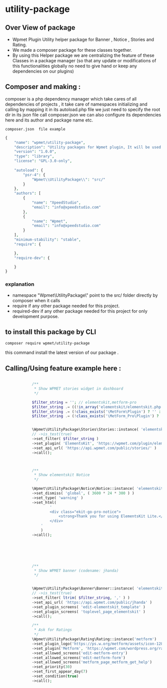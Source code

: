 # utility-package

## Over View of package 

* Wpmet Plugin Utility helper package for Banner , Notice , Stories and Rating.
* We made a composer package for these classes together.
* By using this Helper package we are centralizing the feature of these Classes in a package manager
  (so that any update or modifications of this functionalities globally no need to give hand or keep any dependencies on our plugins)



## Composer and making :

composer is a php dependency manager which take cares of all dependencies of projects ,
it take care of namespaces initializing and calling by mapping it in its autoload.php file we just need to specify the root dir in its json file call composer.json we can also configure its dependencies here and its author and package name etc. 

``composer.json  file example``

```php 
{
    "name": "wpmet/utility-package",
    "description": "Utility packages for Wpmet plugin, It will be used to serve Stories, Notice , Banner and Ratings",
    "version": "1.0.0",
    "type": "library",
    "license": "GPL-3.0-only",
    
    "autoload": {
        "psr-4": {
            "Wpmet\\UtilityPackage\\": "src/"
        }
    },
    "authors": [
        {
            "name": "XpeedStudio",
            "email": "info@xpeedstudio.com"
        },
        {
            "name": "Wpmet",
            "email": "info@xpeedstudio.com"
        }
    ],
    "minimum-stability": "stable",
    "require": {

    },
    "require-dev": {

    }
}
```
### explanation 

* namespace "Wpmet\\UtilityPackage\\" point to the src/ folder directly by composer when it calls 
* require if any other package needed for this project.
* required-dev if any other package needed for this project for only development purpose.


## to install this package by CLI

`` composer require wpmet/utility-package ``

this command install the latest version of our package .

## Calling/Using feature example here :

```php 

            /**
			 * Show WPMET stories widget in dashboard
			 */

            $filter_string = ''; // elementskit,metform-pro
            $filter_string .= ((!in_array('elementskit/elementskit.php', apply_filters('active_plugins', get_option('active_plugins')))) ? '' : ',elementskit');
            $filter_string .= (!class_exists('\MetForm\Plugin') ? '' : ',metform');
            $filter_string .= (!class_exists('\MetForm_Pro\Plugin') ? '' : ',metform-pro');


			\Wpmet\UtilityPackage\Stories\Stories::instance( 'elementskit-lite' )   # @plugin_slug
			// ->is_test(true)                                                      # @check_interval
			->set_filter( $filter_string )                                          # @active_plugins
			->set_plugin( 'ElementsKit', 'https://wpmet.com/plugin/elementskit/' )  # @plugin_name  @plugin_url
			->set_api_url( 'https://api.wpmet.com/public/stories/' )                # @api_url_for_stories
			->call();



            /**
			 * Show elementskit Notice
			 */

            \Wpmet\UtilityPackage\Notice\Notice::instance( 'elementskit-lite', 'go-pro-noti2ce' )   # @plugin_slug @notice_name
            ->set_dismiss( 'global', ( 3600 * 24 * 300 ) )                                          # @global/user @time_period
            ->set_type( 'warning' )                                                                 # @notice_type
            ->set_html(
                    '
                    <div class="ekit-go-pro-notice">
                        <strong>Thank you for using ElementsKit Lite.</strong> To get more amazing features and the outstanding pro ready-made layouts, please get the <a style="color: #FCB214;" target="_blank" href="https://wpmet.com/elementskit-pricing">Premium Version</a>.
                    </div>
                '
                )                                                                                     # @notice_massage_html
            ->call();


       



			/**
			 * Show WPMET banner (codename: jhanda)
			 */


			\Wpmet\UtilityPackage\Banner\Banner::instance( 'elementskit-lite' )     # @plugin_slug
			// ->is_test(true)                                                      # @check_interval
			->set_filter( ltrim( $filter_string, ',' ) )                            # @active_plugins
			->set_api_url( 'https://api.wpmet.com/public/jhanda' )                  # @api_url_for_banners
			->set_plugin_screens( 'edit-elementskit_template' )                     # @set_allowed_screen
			->set_plugin_screens( 'toplevel_page_elementskit' )                     # @set_allowed_screen
			->call();

            /**
			 * Ask for Ratings 
			 */
            \Wpmet\UtilityPackage\Rating\Rating::instance('metform')                    # @plugin_slug
            ->set_plugin_logo('https://ps.w.org/metform/assets/icon-128x128.png')       # @plugin_logo_url
            ->set_plugin('Metform', 'https://wpmet.com/wordpress.org/rating/metform')   # @plugin_name  @plugin_url
            ->set_allowed_screens('edit-metform-entry')                                 # @set_allowed_screen
            ->set_allowed_screens('edit-metform-form')                                  # @set_allowed_screen
            ->set_allowed_screens('metform_page_metform_get_help')                      # @set_allowed_screen
            ->set_priority(30)                                                          # @priority
            ->set_first_appear_day(7)                                                   # @time_interval_days
            ->set_condition(true)                                                       # @check_conditions
            ->call();


```

